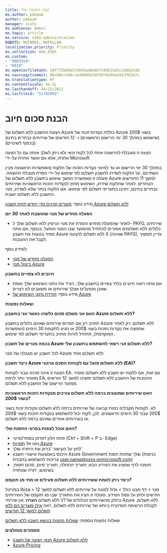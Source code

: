 ```yaml
---
title: הבנת החשבון שלך
ms.author: pebaum
author: pebaum
manager: scotv
ms.audience: Admin
ms.topic: article
ms.service: o365-administration
ROBOTS: NOINDEX, NOFOLLOW
localization_priority: Priority
ms.collection: Adm_O365
ms.custom:
- "9003554"
- "6819"
ms.openlocfilehash: 58f775b89e574b03ad8d927c0952ad1c1d66243d
ms.sourcegitcommit: 8bc60ec34bc1e40685e3976576e04a2623f63a7c
ms.translationtype: HT
ms.contentlocale: he-IL
ms.lasthandoff: 04/15/2021
ms.locfileid: "51782692"
---
```

# <a name="understand-billing-amount"></a>הבנת סכום חיוב

הצעת החשבון ללא תשלום של Azure כוללת נקודות זכות של Azure בשווי 200$ (שישמשו במהלך 30 ימי הרישום הראשונים) ו- 12 חודשים של שירותים נבחרים בחינם (בכפוף לשינויים)

הצעה זו מוגבלת להרשמה אחת לכל לקוח זכאי ולא ניתן לשלב אותה עם כל הצעה אחרת, אלא אם אושר אחרת על-ידי Microsoft

במהלך 30 ימי הרישום או עד למיצוי נקודות הזכות של הלקוח (האפשרות הראשונה מבין השתיים), על הלקוח לשדרג לחשבון תשלום לפי שימוש על-ידי הסרת מגבלת ההוצאה. פעולה זו מאפשרת המשך שימוש בחשבון ללא תשלום של Azure למשך 11 החודשים הנותרים. לאחר שהלקוח שידרג, השימוש מחוץ לנקודות הזכות הראשוניות ושירותים נבחרים בחינם, יחויבו בתעריפי תשלום לפי שימוש. אם הלקוח בוחר שלא לשדרג, מנוי החשבון ללא תשלום יושבת.

מידע נוסף: [מוצרים זמינים מדי חודש תחת חשבון Azure ללא תשלום](https://azure.microsoft.com/free/free-account-faq/)

**הפעלה מחדש של מנוי שהושבת לאחר 30 יום**

- לאחר שהפעלת מחדש והמרת את מנוי הניסיון ללא תשלום שלך ל- PAYG, שירותים כלולים ללא תשלומים אמורים להתחיל מהמועד שבו המנוי הופעל. בנוסף, אם אתה ממיר בטעות את חשבון Azure ללא תשלום להצעה X (שאינה PAYG), עדיין תמשיך לקבל את ההטבות.

למידע נוסף: 
- [הפעלה מחדש של מנוי](https://docs.microsoft.com/azure/billing/billing-subscription-become-disable?WT.mc_id=Portal-Microsoft_Azure_Support)
- [ביטול מנוי Azure](https://docs.microsoft.com/azure/billing/billing-how-to-cancel-azure-subscription?WT.mc_id=Portal-Microsoft_Azure_Support)

**חיובים לא צפויים בחשבון**

- אם אתה רואה חיובים בלתי צפויים בחשבון שלך, הורד את נתוני השימוש שלך ואמת שאכן מופעלים אצלך שירותים או משאבים לא רצויים.
- מידע נוסף: [הורדת נתוני השימוש של Azure](https://docs.microsoft.com/azure/billing/billing-download-azure-invoice-daily-usage-date?WT.mc_id=Portal-Microsoft_Azure_Support#download-usage)

**שאלות נפוצות:**

**האם אני משלם סכום כלשהו כאשר אני בחשבון Azure ללא תשלום?**

תחויב רק אם תפרוס שירותים שאינם כלולים בחשבון Azure ללא תשלום. רק לאחר שתמצה את נקודות הזכות בשווי 200$ או תגיע לתקופת 30 הימים (האפשרות המוקדמת), תתחיל להיות מחויב בתעריפי תשלום לפי שימוש.

**בכמה מנויים של חשבון Azure ללא תשלום אני רשאי להשתמש בחשבון שלי?**  

לכל חשבון יש מגבלה של מנוי Azure ללא תשלום אחד.

**כיצד חשבון Azure ללא תשלום פועל עם לקוחות הסכם ארגוני (EA)?**  

הצעה זו אינה זמינה עבור לקוחות EA. עם זאת, אם ללקוח יש חשבון ללא תשלום וממיר מאוחר יותר לרמת EA, ההטבות של החשבון ללא תשלום ימשיכו למשך 12 חודשים ממועד הרישום של החשבון ללא תשלום.

**האם שירותים שמוצעים ברמה ללא תשלום צורכים מנקודות הזכות הראשוניות בשווי 200$?**  

לא. לקוחות מקבלים כמות קבועה של שירותים ברמה ללא תשלום ונקודות זכות בשווי 200$ עבור 30 הימים הראשונים. לכן, לקוח יכול להשתמש בנקודות הזכות בשווי 200$ או בשירותים אחרים שאינם ברמה ללא תשלום.

**האם אוכל לצפות בפרטי החסות שלי?**

- פתח חלון דפדפן בסתר/פרטי (Ctrl + Shift + P ב- Edge)
- נווט אל [חסויות Azure](http://www.microsoftazuresponsorships.com/)
- לחץ על הקישור 'בדוק את היתרה שלך'
- היכנס באמצעות אישורי חשבון Azure Government שלך שתחת חסות (כניסות צריכות להשתמש בתבנית user.name@xxxx.onmicrosoft.com)
- תופנה לדף שמציג את המידע הבא: תאריך התחלה, תאריך סיום, סכום חסות, בשימוש, יתרה שנותרה

**כיצד ניתן לאמת ששירותים ללא תשלום פעילים או מתי פג תוקפם?**

בפורטל Ibiza > מנוי > דף מבט כולל > גלול למטה על שירותים ללא תשלום למשך 12 חודשים ולחץ על סמל המידע. פעולה זו תציג את התאריך שבו פג תוקפם של השירותים ללא תשלום **הערה**: אין שירותי V1 כחלק מהשירותים הכלולים של Azure ללא תשלום. לקבלת הרשימה העדכנית ביותא של שירותים ללא תשלום, ראה [אילו מוצרים הם ללא תשלום למשך 12 חודשים](http://www.microsoftazuresponsorships.com/)

שאלות נפוצות נוספות: [שאלות נפוצות בנושא חשבון ללא תשלום](https://azure.microsoft.com/free/free-account-faq/)

**מסמכים מומלצים**

- [תנאי הצעה של חשבון Azure ללא תשלום](https://azure.microsoft.com/offers/ms-azr-0044p/)
- [Azure Pricing](https://azure.microsoft.com/pricing/)
